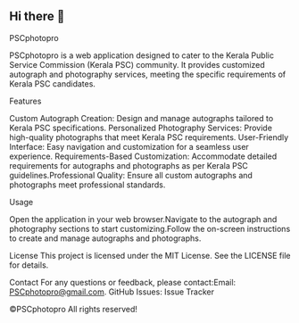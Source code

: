 ## Hi there 👋

PSCphotopro

PSCphotopro is a web application designed to cater to the Kerala Public Service Commission (Kerala PSC) community. It provides customized autograph and photography services, meeting the specific requirements of Kerala PSC candidates.

Features

Custom Autograph Creation: Design and manage autographs tailored to Kerala PSC specifications.
Personalized Photography Services: Provide high-quality photographs that meet Kerala PSC requirements.
User-Friendly Interface: Easy navigation and customization for a seamless user experience.
Requirements-Based Customization: Accommodate detailed requirements for autographs and photographs as per Kerala PSC guidelines.Professional Quality: Ensure all custom autographs and photographs meet professional standards.

Usage

Open the application in your web browser.Navigate to the autograph and photography sections to start customizing.Follow the on-screen instructions to create and manage autographs and photographs.

License
This project is licensed under the MIT License. See the LICENSE file for details.

Contact
For any questions or feedback, please contact:Email: PSCphotopro@gmail.com. 
GitHub Issues: Issue Tracker

©PSCphotopro All rights reserved!
